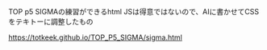 TOP p5 SIGMAの練習ができるhtml
JSは得意ではないので、AIに書かせてCSSをテキトーに調整したもの

https://totkeek.github.io/TOP_P5_SIGMA/sigma.html

